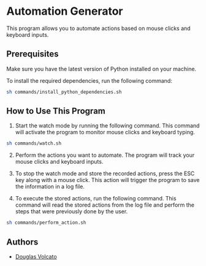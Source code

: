 # Automation Generator

This program allows you to automate actions based on mouse clicks and keyboard inputs.

## Prerequisites
Make sure you have the latest version of Python installed on your machine.

To install the required dependencies, run the following command:
```sh
sh commands/install_python_dependencies.sh
```

## How to Use This Program

1. Start the watch mode by running the following command. This command will activate the program to monitor mouse clicks and keyboard typing.
```sh
sh commands/watch.sh
```

2. Perform the actions you want to automate. The program will track your mouse clicks and keyboard inputs.

3. To stop the watch mode and store the recorded actions, press the ESC key along with a mouse click. This action will trigger the program to save the information in a log file.

4. To execute the stored actions, run the following command. This command will read the stored actions from the log file and perform the steps that were previously done by the user.
```sh
sh commands/perform_action.sh
```

## Authors
- [Douglas Volcato](https://github.com/DouglasVolcato)
